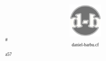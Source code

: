 <center><img src="/favicon.png?" width="100px"></center>  
# <center style="font-family:'Cooper Black'">daniel-barbu.cf</center>


a57

<script>var link=document.createElement("link");link.rel="icon";link.href="/favicon.png?";document.getElementsByTagName("head")[0].appendChild(link);</script>
<style>
  @font-face {font-family:'Cooper Black'; src:url(CooperBlack2.woff);}
  @font-face {font-family:'Lucida Sans Unicode'; src:url(LucidaSansUnicode.woff);}
  body {font-family:"Lucida Sans Unicode";}
  h1 {margin:0 !important;}
</style>
